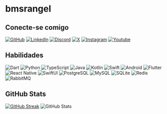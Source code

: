 # bmsrangel

## Conecte-se comigo

[![GitHub](https://img.shields.io/badge/bmsrangel-100000?style=for-the-badge&logo=github&logoColor=white)](https://www.github.com/bmsrangel/)
[![LinkedIn](https://img.shields.io/badge/Bruno_Rangel-0077B5?style=for-the-badge&logo=linkedin&logoColor=white)](https://www.linkedin.com/in/bruno-machado-da-silva-rangel/)
[![Discord](https://img.shields.io/badge/bmsrangel-7289DA?style=for-the-badge&logo=discord&logoColor=white)](https://www.discordapp.com/users/bmsrangel/)
[![X](https://img.shields.io/badge/bmsrangel-000?style=for-the-badge&logo=x)](https://twitter.com/bmsrangel)
[![Instagram](https://img.shields.io/badge/bmsrangel-E4405F?style=for-the-badge&logo=instagram&logoColor=white)](https://www.instagram.com/bmsrangel/)
[![Youtube](https://img.shields.io/badge/bmsrangel1-FF0000?style=for-the-badge&logo=youtube&logoColor=white)](https://www.youtube.com/bmsrangel1/)

## Habilidades

![Dart](https://img.shields.io/badge/Dart-0175C2?style=for-the-badge&logo=dart&logoColor=white)
![Python](https://img.shields.io/badge/Python-14354C?style=for-the-badge&logo=python&logoColor=white)
![TypeScript](https://img.shields.io/badge/TypeScript-007ACC?style=for-the-badge&logo=typescript&logoColor=white)
![Java](https://img.shields.io/badge/Java-ED8B00?style=for-the-badge&logo=openjdk&logoColor=white)
![Kotlin](https://img.shields.io/badge/Kotlin-0095D5?&style=for-the-badge&logo=kotlin&logoColor=white)
![Swift](https://img.shields.io/badge/Swift-FA7343?style=for-the-badge&logo=swift&logoColor=white)
![Android](https://img.shields.io/badge/Android-3DDC84?style=for-the-badge&logo=android&logoColor=white)
![Flutter](https://img.shields.io/badge/Flutter-02569B?style=for-the-badge&logo=flutter&logoColor=white)
![React Native](https://img.shields.io/badge/React%20Native-000?style=for-the-badge&logo=react)
![SwiftUI](https://img.shields.io/badge/SwiftUI-FA7343?style=for-the-badge&logo=swift&logoColor=white)
![PostgreSQL](https://img.shields.io/badge/PostgreSQL-316192?style=for-the-badge&logo=postgresql&logoColor=white)
![MySQL](https://img.shields.io/badge/MySQL-00000F?style=for-the-badge&logo=mysql&logoColor=white)
![SQLite](https://img.shields.io/badge/SQLite-07405E?style=for-the-badge&logo=sqlite&logoColor=white)
![Redis](https://img.shields.io/badge/redis-%23DD0031.svg?&style=for-the-badge&logo=redis&logoColor=white)
![RabbitMQ](https://img.shields.io/badge/rabbitmq-%23FF6600.svg?&style=for-the-badge&logo=rabbitmq&logoColor=white)

## GitHub Stats

[![GitHub Streak](https://streak-stats.demolab.com/?user=bmsrangel&theme=bear&background=000&border=30A3DC&dates=FFF)](https://git.io/streak-stats)
![GitHub Stats](https://github-readme-stats.vercel.app/api?username=bmsrangel&theme=transparent&bg_color=000&border_color=30A3DC&show_icons=true&icon_color=30A3DC&title_color=E94D5F&text_color=FFF)
